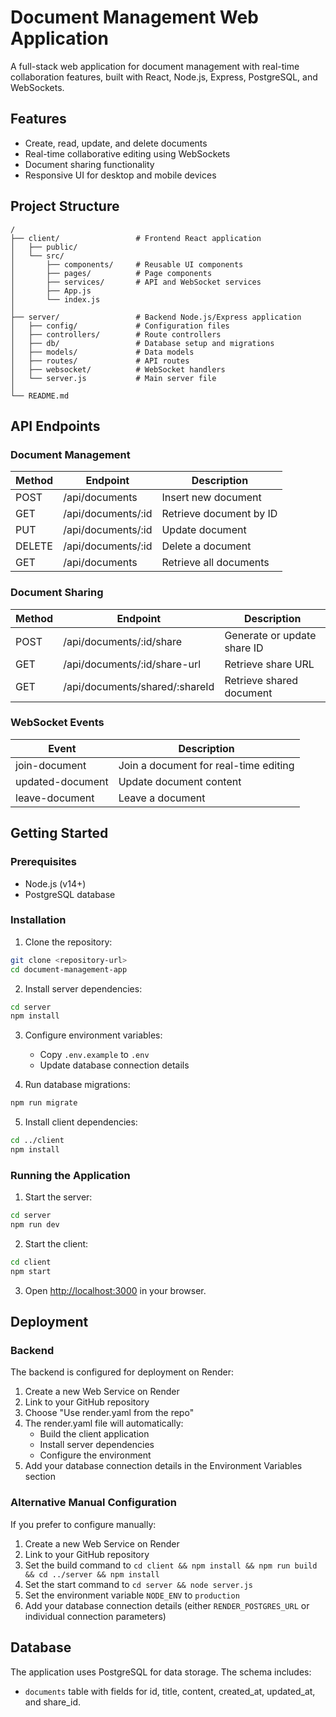 # Document Management Web Application

A full-stack web application for document management with real-time collaboration features, built with React, Node.js, Express, PostgreSQL, and WebSockets.

## Features

- Create, read, update, and delete documents
- Real-time collaborative editing using WebSockets
- Document sharing functionality
- Responsive UI for desktop and mobile devices

## Project Structure

```
/
├── client/                 # Frontend React application
│   ├── public/
│   └── src/
│       ├── components/     # Reusable UI components
│       ├── pages/          # Page components
│       ├── services/       # API and WebSocket services
│       ├── App.js
│       └── index.js
│
├── server/                 # Backend Node.js/Express application
│   ├── config/             # Configuration files
│   ├── controllers/        # Route controllers
│   ├── db/                 # Database setup and migrations
│   ├── models/             # Data models
│   ├── routes/             # API routes
│   ├── websocket/          # WebSocket handlers
│   └── server.js           # Main server file
│
└── README.md
```

## API Endpoints

### Document Management

| Method | Endpoint           | Description             |
| ------ | ------------------ | ----------------------- |
| POST   | /api/documents     | Insert new document     |
| GET    | /api/documents/:id | Retrieve document by ID |
| PUT    | /api/documents/:id | Update document         |
| DELETE | /api/documents/:id | Delete a document       |
| GET    | /api/documents     | Retrieve all documents  |

### Document Sharing

| Method | Endpoint                       | Description                 |
| ------ | ------------------------------ | --------------------------- |
| POST   | /api/documents/:id/share       | Generate or update share ID |
| GET    | /api/documents/:id/share-url   | Retrieve share URL          |
| GET    | /api/documents/shared/:shareId | Retrieve shared document    |

### WebSocket Events

| Event            | Description                           |
| ---------------- | ------------------------------------- |
| join-document    | Join a document for real-time editing |
| updated-document | Update document content               |
| leave-document   | Leave a document                      |

## Getting Started

### Prerequisites

- Node.js (v14+)
- PostgreSQL database

### Installation

1. Clone the repository:

```bash
git clone <repository-url>
cd document-management-app
```

2. Install server dependencies:

```bash
cd server
npm install
```

3. Configure environment variables:

   - Copy `.env.example` to `.env`
   - Update database connection details

4. Run database migrations:

```bash
npm run migrate
```

5. Install client dependencies:

```bash
cd ../client
npm install
```

### Running the Application

1. Start the server:

```bash
cd server
npm run dev
```

2. Start the client:

```bash
cd client
npm start
```

3. Open [http://localhost:3000](http://localhost:3000) in your browser.

## Deployment

### Backend

The backend is configured for deployment on Render:

1. Create a new Web Service on Render
2. Link to your GitHub repository
3. Choose "Use render.yaml from the repo"
4. The render.yaml file will automatically:
   - Build the client application
   - Install server dependencies
   - Configure the environment
5. Add your database connection details in the Environment Variables section

### Alternative Manual Configuration

If you prefer to configure manually:

1. Create a new Web Service on Render
2. Link to your GitHub repository
3. Set the build command to `cd client && npm install && npm run build && cd ../server && npm install`
4. Set the start command to `cd server && node server.js`
5. Set the environment variable `NODE_ENV` to `production`
6. Add your database connection details (either `RENDER_POSTGRES_URL` or individual connection parameters)

## Database

The application uses PostgreSQL for data storage. The schema includes:

- `documents` table with fields for id, title, content, created_at, updated_at, and share_id.
